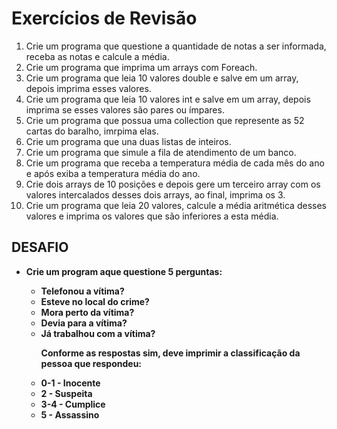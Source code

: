 # Exercícios de Revisão
1) Crie um programa que questione a quantidade de notas a ser informada, receba as notas e calcule a média.
2) Crie um programa que imprima um arrays com Foreach.
3) Crie um programa que leia 10 valores double e salve em um array, depois imprima esses valores.
4) Crie um programa que leia 10 valores int e salve em um array, depois imprima se esses valores são pares ou ímpares.
5) Crie um programa que possua uma collection que represente as 52 cartas do baralho, imrpima elas.
6) Crie um programa que una duas listas de inteiros.
7) Crie um programa que simule a fila de atendimento de um banco.
8) Crie um programa que receba a temperatura média de cada mês do ano e após exiba a temperatura média do ano.
9) Crie dois arrays de 10 posições e depois gere um terceiro array com os valores intercalados desses dois arrays, ao final, imprima os 3.
10) Crie um programa que leia 20 valores, calcule a média aritmética desses valores e imprima os valores que são inferiores a esta média.

## DESAFIO
* <b> Crie um program aque questione 5 perguntas:
    * Telefonou a vítima?
    * Esteve no local do crime?
    * Mora perto da vítima?
    * Devia para a vítima?
    * Já trabalhou com a vítima? <p>
Conforme as respostas sim, deve imprimir a classificação da pessoa que respondeu: </p>
    * 0-1 - Inocente
    * 2 - Suspeita
    * 3-4 - Cumplice
    * 5 - Assassino
</b>